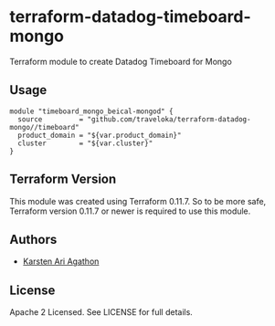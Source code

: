 terraform-datadog-timeboard-mongo
=================

Terraform module to create Datadog Timeboard for Mongo



Usage
-----

```hcl
module "timeboard_mongo_beical-mongod" {
  source         = "github.com/traveloka/terraform-datadog-mongo//timeboard"
  product_domain = "${var.product_domain}"
  cluster        = "${var.cluster}"
}
```

Terraform Version
-----------------

This module was created using Terraform 0.11.7. 
So to be more safe, Terraform version 0.11.7 or newer is required to use this module.

Authors
-------

* [Karsten Ari Agathon](https://github.com/karstenaa)

License
-------

Apache 2 Licensed. See LICENSE for full details.

